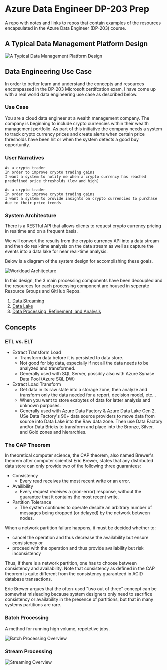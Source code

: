 # Azure Data Engineer DP-203 Prep

A repo with notes and links to repos that contain examples of the resources encapsulated in the Azure Data Engineer (DP-203) course.

## A Typical Data Management Platform Design

![A Typical Data Management Platform Design](images/typical-data-flow-diagram.png)

## Data Engineering Use Case

In order to better learn and understand the concepts and resources encompassed in the DP-203 Microsoft certifcation exam, I have come up with a real world data engineering use case as described below.

### Use Case

You are a cloud data engineer at a wealth management company.  The company is beginning to include crypto currencies within their wealth management portfolio.  As part of this initiative the company needs a system to track crypto currency prices and create alerts when certain price thresholds have been hit or when the system detects a good buy opportunity.

### User Narratives

    As a crypto trader
    In order to improve crypto trading gains
    I want a system to notify me when a crypto currency has reached predefined price thresholds (low and high)

    As a crypto trader
    In order to improve crypto trading gains
    I want a system to provide insights on crypto currencies to purchase due to their price trends

### System Architecture

There is a RESTful API that allows clients to request crypto currency pricing in realtime and on a frequent basis.

We will convert the results from the crypto currency API into a data stream and then do real-time analysis on the data stream as well as capture the events into a data lake for near real-time analysis.

Below is a diagram of the system design for accomplishing these goals.

![Workload Architecture](workload-diagrams/event-hub-capture-ingestion.drawio.svg)

In this design, the 3 main processing components have been decoupled and the resources for each processing component are housed in seperate Resource Groups and GitHub Repos.

1. [Data Streaming](https://github.com/michael-griehm/azure-data-streams)
2. [Data Lake](https://github.com/michael-griehm/azure-data-lake)
3. [Data Processing, Refinement, and Analysis](https://github.com/michael-griehm/azure-databricks)

## Concepts

### ETL vs. ELT

- Extract Transform Load
  - Transform data before it is persisted to data store.
  - Not good for big data, especially if not all the data needs to be analyzed and transformed.
  - Generally used with SQL Server, possibly also with Azure Synase Data Pool (Azure SQL DW)
- Extract Load Transform
  - Get data in its raw state into a storage zone, then analyze and transform only the data needed for a report, decision model, etc...
  - When you want to store exabytes of data for latter analysis and unknown purposes.
  - Generally used with Azure Data Factory & Azure Data Lake Gen 2.  USe Data Factory's 90+ data source providers to move data from source into Data Lake into the Raw data zone.  Then use Data Factory and/or Data Bricks to transform and place into the Bronze, Silver, and Gold zones and hierarchies.

### The CAP Theorem

In theoretical computer science, the CAP theorem, also named Brewer's theorem after computer scientist Eric Brewer, states that any distributed data store can only provide two of the following three guarantees:

- Consistency
  - Every read receives the most recent write or an error.
- Availibility
  - Every request receives a (non-error) response, without the guarantee that it contains the most recent write.
- Partition Tolerance
  - The system continues to operate despite an arbitrary number of messages being dropped (or delayed) by the network between nodes.

When a network partition failure happens, it must be decided whether to:
  
- cancel the operation and thus decrease the availability but ensure consistency 
or
- proceed with the operation and thus provide availability but risk inconsistency

Thus, if there is a network partition, one has to choose between consistency and availability. Note that consistency as defined in the CAP theorem is quite different from the consistency guaranteed in ACID database transactions.

Eric Brewer argues that the often-used "two out of three" concept can be somewhat misleading because system designers only need to sacrifice consistency or availability in the presence of partitions, but that in many systems partitions are rare.

### Batch Processing

A method for running high volume, repetetive jobs.

![Batch Processing Overview](images/databricks/batch-processing-overview.png)

### Stream Processing

![Streaming Overview](images/stream-analytics/streaming-overview.png)
